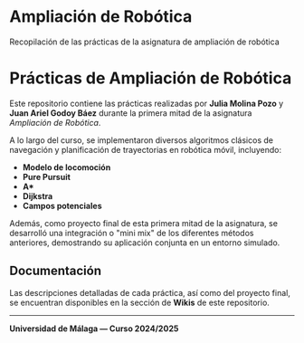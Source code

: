 # Ampliación de Robótica
Recopilación de las prácticas de la asignatura de ampliación de robótica

# Prácticas de Ampliación de Robótica

Este repositorio contiene las prácticas realizadas por **Julia Molina Pozo** y **Juan Ariel Godoy Báez** durante la primera mitad de la asignatura *Ampliación de Robótica*.

A lo largo del curso, se implementaron diversos algoritmos clásicos de navegación y planificación de trayectorias en robótica móvil, incluyendo:

- **Modelo de locomoción**
- **Pure Pursuit**  
- **A\***  
- **Dijkstra**  
- **Campos potenciales**  

Además, como proyecto final de esta primera mitad de la asignatura, se desarrolló una integración o "mini mix" de los diferentes métodos anteriores, demostrando su aplicación conjunta en un entorno simulado.

## Documentación

Las descripciones detalladas de cada práctica, así como del proyecto final, se encuentran disponibles en la sección de **Wikis** de este repositorio.

---

**Universidad de Málaga — Curso 2024/2025**

